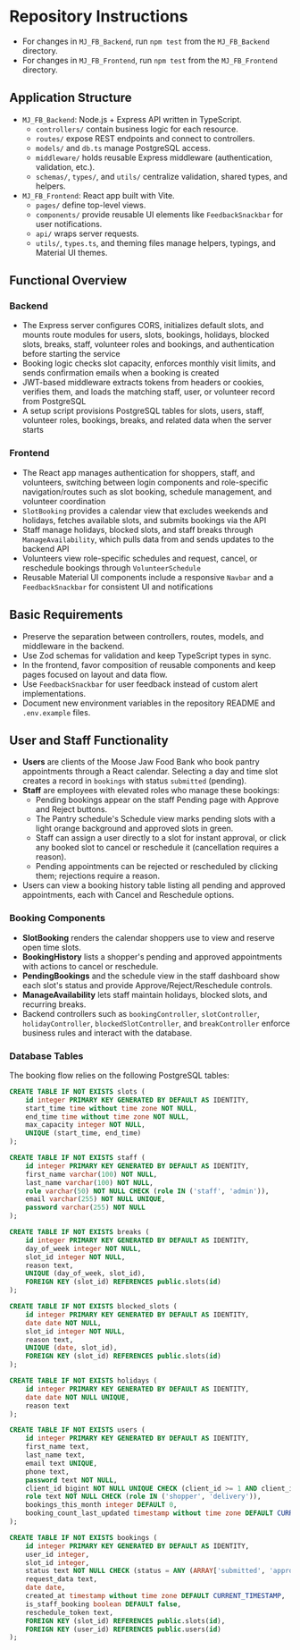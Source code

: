 # Repository Instructions

- For changes in `MJ_FB_Backend`, run `npm test` from the `MJ_FB_Backend` directory.
- For changes in `MJ_FB_Frontend`, run `npm test` from the `MJ_FB_Frontend` directory.

## Application Structure
- `MJ_FB_Backend`: Node.js + Express API written in TypeScript.
  - `controllers/` contain business logic for each resource.
  - `routes/` expose REST endpoints and connect to controllers.
  - `models/` and `db.ts` manage PostgreSQL access.
  - `middleware/` holds reusable Express middleware (authentication, validation, etc.).
  - `schemas/`, `types/`, and `utils/` centralize validation, shared types, and helpers.
- `MJ_FB_Frontend`: React app built with Vite.
  - `pages/` define top-level views.
  - `components/` provide reusable UI elements like `FeedbackSnackbar` for user notifications.
  - `api/` wraps server requests.
  - `utils/`, `types.ts`, and theming files manage helpers, typings, and Material UI themes.

## Functional Overview
### Backend
- The Express server configures CORS, initializes default slots, and mounts route modules for users, slots, bookings, holidays, blocked slots, breaks, staff, volunteer roles and bookings, and authentication before starting the service
- Booking logic checks slot capacity, enforces monthly visit limits, and sends confirmation emails when a booking is created
- JWT-based middleware extracts tokens from headers or cookies, verifies them, and loads the matching staff, user, or volunteer record from PostgreSQL
- A setup script provisions PostgreSQL tables for slots, users, staff, volunteer roles, bookings, breaks, and related data when the server starts

### Frontend
- The React app manages authentication for shoppers, staff, and volunteers, switching between login components and role-specific navigation/routes such as slot booking, schedule management, and volunteer coordination
- `SlotBooking` provides a calendar view that excludes weekends and holidays, fetches available slots, and submits bookings via the API
- Staff manage holidays, blocked slots, and staff breaks through `ManageAvailability`, which pulls data from and sends updates to the backend API
- Volunteers view role-specific schedules and request, cancel, or reschedule bookings through `VolunteerSchedule`
- Reusable Material UI components include a responsive `Navbar` and a `FeedbackSnackbar` for consistent UI and notifications

## Basic Requirements
- Preserve the separation between controllers, routes, models, and middleware in the backend.
- Use Zod schemas for validation and keep TypeScript types in sync.
- In the frontend, favor composition of reusable components and keep pages focused on layout and data flow.
- Use `FeedbackSnackbar` for user feedback instead of custom alert implementations.
- Document new environment variables in the repository README and `.env.example` files.

## User and Staff Functionality
- **Users** are clients of the Moose Jaw Food Bank who book pantry appointments through a React calendar. Selecting a day and time slot creates a record in `bookings` with status `submitted` (pending).
- **Staff** are employees with elevated roles who manage these bookings:
  - Pending bookings appear on the staff Pending page with Approve and Reject buttons.
  - The Pantry schedule's Schedule view marks pending slots with a light orange background and approved slots in green.
  - Staff can assign a user directly to a slot for instant approval, or click any booked slot to cancel or reschedule it (cancellation requires a reason).
  - Pending appointments can be rejected or rescheduled by clicking them; rejections require a reason.
- Users can view a booking history table listing all pending and approved appointments, each with Cancel and Reschedule options.

### Booking Components
- **SlotBooking** renders the calendar shoppers use to view and reserve open time slots.
- **BookingHistory** lists a shopper's pending and approved appointments with actions to cancel or reschedule.
- **PendingBookings** and the schedule view in the staff dashboard show each slot's status and provide Approve/Reject/Reschedule controls.
- **ManageAvailability** lets staff maintain holidays, blocked slots, and recurring breaks.
- Backend controllers such as `bookingController`, `slotController`, `holidayController`, `blockedSlotController`, and `breakController` enforce business rules and interact with the database.

### Database Tables
The booking flow relies on the following PostgreSQL tables:

```sql
CREATE TABLE IF NOT EXISTS slots (
    id integer PRIMARY KEY GENERATED BY DEFAULT AS IDENTITY,
    start_time time without time zone NOT NULL,
    end_time time without time zone NOT NULL,
    max_capacity integer NOT NULL,
    UNIQUE (start_time, end_time)
);

CREATE TABLE IF NOT EXISTS staff (
    id integer PRIMARY KEY GENERATED BY DEFAULT AS IDENTITY,
    first_name varchar(100) NOT NULL,
    last_name varchar(100) NOT NULL,
    role varchar(50) NOT NULL CHECK (role IN ('staff', 'admin')),
    email varchar(255) NOT NULL UNIQUE,
    password varchar(255) NOT NULL
);

CREATE TABLE IF NOT EXISTS breaks (
    id integer PRIMARY KEY GENERATED BY DEFAULT AS IDENTITY,
    day_of_week integer NOT NULL,
    slot_id integer NOT NULL,
    reason text,
    UNIQUE (day_of_week, slot_id),
    FOREIGN KEY (slot_id) REFERENCES public.slots(id)
);

CREATE TABLE IF NOT EXISTS blocked_slots (
    id integer PRIMARY KEY GENERATED BY DEFAULT AS IDENTITY,
    date date NOT NULL,
    slot_id integer NOT NULL,
    reason text,
    UNIQUE (date, slot_id),
    FOREIGN KEY (slot_id) REFERENCES public.slots(id)
);

CREATE TABLE IF NOT EXISTS holidays (
    id integer PRIMARY KEY GENERATED BY DEFAULT AS IDENTITY,
    date date NOT NULL UNIQUE,
    reason text
);

CREATE TABLE IF NOT EXISTS users (
    id integer PRIMARY KEY GENERATED BY DEFAULT AS IDENTITY,
    first_name text,
    last_name text,
    email text UNIQUE,
    phone text,
    password text NOT NULL,
    client_id bigint NOT NULL UNIQUE CHECK (client_id >= 1 AND client_id <= 9999999),
    role text NOT NULL CHECK (role IN ('shopper', 'delivery')),
    bookings_this_month integer DEFAULT 0,
    booking_count_last_updated timestamp without time zone DEFAULT CURRENT_TIMESTAMP
);

CREATE TABLE IF NOT EXISTS bookings (
    id integer PRIMARY KEY GENERATED BY DEFAULT AS IDENTITY,
    user_id integer,
    slot_id integer,
    status text NOT NULL CHECK (status = ANY (ARRAY['submitted', 'approved', 'rejected', 'preapproved', 'cancelled'])),
    request_data text,
    date date,
    created_at timestamp without time zone DEFAULT CURRENT_TIMESTAMP,
    is_staff_booking boolean DEFAULT false,
    reschedule_token text,
    FOREIGN KEY (slot_id) REFERENCES public.slots(id),
    FOREIGN KEY (user_id) REFERENCES public.users(id)
);
```
